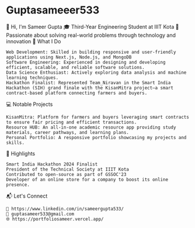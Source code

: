 # Guptasameeer533

👋 Hi, I'm Sameer Gupta
🎓 Third-Year Engineering Student at IIIT Kota
🌟 Passionate about solving real-world problems through technology and innovation
🚀 What I Do

    Web Development: Skilled in building responsive and user-friendly applications using Next.js, Node.js, and MongoDB
    Software Engineering: Experienced in designing and developing efficient, scalable, and reliable software solutions.
    Data Science Enthusiast: Actively exploring data analysis and machine learning techniques.
    Hackathon Finalist: Represented Team_Niravan in the Smart India Hackathon (SIH) grand finale with the KisanMitra project—a smart contract-based platform connecting farmers and buyers.

💻 Notable Projects

    KisanMitra: Platform for farmers and buyers leveraging smart contracts to ensure fair pricing and efficient transactions.
    Resource HUB: An all-in-one academic resource app providing study materials, career pathways, and learning plans.
    Personal Portfolio: A responsive portfolio showcasing my projects and skills.

🌟 Highlights

    Smart India Hackathon 2024 Finalist
    President of the Technical Society at IIIT Kota
    Contributed to open-source as part of GSSOC'23
    Developer of an online store for a company to boost its online presence.

📬 Let's Connect

    💼 https://www.linkedin.com/in/sameergupta533/
    📧 guptasameer533@gmail.com
    🌐 https://portfoliosameer.vercel.app/
    
